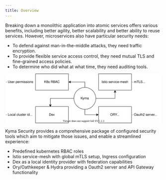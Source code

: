 ```yaml
---
title: Overview
---
```


Breaking down a monolithic application into atomic services offers various benefits, including better agility, better scalability and better ability to reuse services. However, microservices also have particular security needs:
- To defend against man-in-the-middle attacks, they need traffic encryption.
- To provide flexible service access control, they need mutual TLS and fine-grained access policies.
- To determine who did what at what time, they need auditing tools.

![Security Overview](./assets/security-overview.svg)

Kyma Security provides a comprehensive package of configured security tools which aim to mitigate those issues, and enable a streamlined experience:
- Predefined kubernetes RBAC roles
- Istio service-mesh with global mTLS setup, Ingress configuration
- Dex as a local identity provider with federation capabilities
- Ory/Oathkeeper & Hydra providing a Oauth2 server and API Gateway functionality

